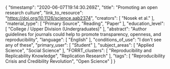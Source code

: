 {
    "timestamp": "2020-06-07T19:14:30.269Z",
    "title": "Promoting an open research culture",
    "link_to_resource": "https://doi.org/10.1126/science.aab2374",
    "creators": [
        "Nosek et al."
    ],
    "material_type": [
        "Primary Source",
        "Reading",
        "Paper"
    ],
    "education_level": [
        "College / Upper Division (Undergraduates)"
    ],
    "abstract": "Author guidelines for journals could help to promote transparency, openness, and reproducibility",
    "language": [
        "English"
    ],
    "conditions_of_use": "I don't see any of these",
    "primary_user": [
        "Student"
    ],
    "subject_areas": [
        "Applied Science",
        "Social Science"
    ],
    "FORRT_clusters": [
        "Reproducibility and Replicability Knowledge",
        "Replication Research"
    ],
    "tags": [
        "Reproducibility Crisis and Credibility Revolution",
        "Open Science"
    ]
}